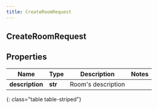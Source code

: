 ```yaml
---
title: CreateRoomRequest
---
```

## CreateRoomRequest

## Properties

|Name | Type | Description | Notes|
|------------ | ------------- | ------------- | -------------|
| **description** | **str** | Room&#39;s description | |
{: class="table table-striped"}


